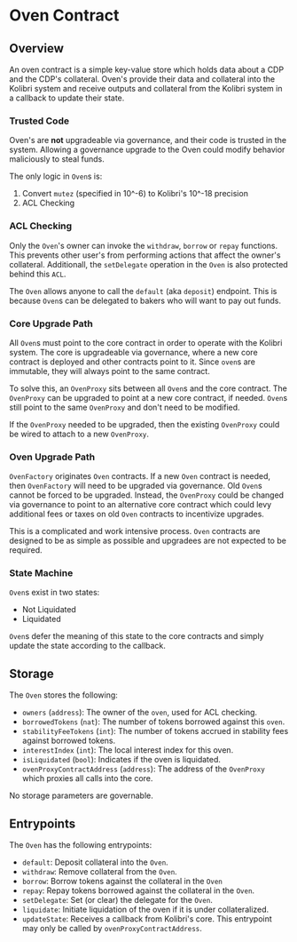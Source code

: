# Oven Contract

## Overview

An oven contract is a simple key-value store which holds data about a CDP and the CDP's collateral. Oven's provide their data and collateral into the Kolibri system and receive outputs and collateral from the Kolibri system in a callback to update their state.

### Trusted Code
Oven's are **not** upgradeable via governance, and their code is trusted in the system. Allowing a governance upgrade to the Oven could modify behavior maliciously to steal funds. 

The only logic in `Oven`s is:
1) Convert `mutez` (specified in 10^-6) to Kolibri's 10^-18 precision
2) ACL Checking

### ACL Checking

Only the `Oven`'s owner can invoke the `withdraw`, `borrow` or `repay` functions. This prevents other user's from performing actions that affect the owner's collateral. Additionall, the `setDelegate` operation in the `Oven` is also protected behind this `ACL`. 

The `Oven` allows anyone to call the `default` (aka `deposit`) endpoint. This is because `Oven`s can be delegated to bakers who will want to pay out funds. 

### Core Upgrade Path

All `Oven`s must point to the core contract in order to operate with the Kolibri system. The core is upgradeable via governance, where a new core contract is deployed and other contracts point to it. Since `oven`s are immutable, they will always point to the same contract. 

To solve this, an `OvenProxy` sits between all `Oven`s and the core contract. The `OvenProxy` can be upgraded to point at a new core contract, if needed. `Oven`s still point to the same `OvenProxy` and don't need to be modified. 

If the `OvenProxy` needed to be upgraded, then the existing `OvenProxy` could be wired to attach to a new `OvenProxy`. 

### Oven Upgrade Path

`OvenFactory` originates `Oven` contracts. If a new `Oven` contract is needed, then `OvenFactory` will need to be upgraded via governance. Old `Oven`s cannot be forced to be upgraded. Instead, the `OvenProxy` could be changed via governance to point to an alternative core contract which could levy additional fees or taxes on old `Oven` contracts to incentivize upgrades.

This is a complicated and work intensive process. `Oven` contracts are designed to be as simple as possible and upgradees are not expected to be required. 

### State Machine

`Oven`s exist in two states:
- Not Liquidated
- Liquidated

`Oven`s defer the meaning of this state to the core contracts and simply update the state according to the callback.

## Storage

The `Oven` stores the following:
- `owners` (`address`): The owner of the `oven`, used for ACL checking. 
- `borrowedTokens` (`nat`): The number of tokens borrowed against this `oven`.
- `stabilityFeeTokens` (`int`): The number of tokens accrued in stability fees against borrowed tokens.
- `interestIndex` (`int`): The local interest index for this oven.
- `isLiquidated` (`bool`): Indicates if the oven is liquidated.
- `ovenProxyContractAddress` (`address`): The address of the `OvenProxy` which proxies all calls into the core.

No storage parameters are governable.

## Entrypoints

The `Oven` has the following entrypoints:
- `default`: Deposit collateral into the `Oven`.
- `withdraw`: Remove collateral from the `Oven`.
- `borrow`: Borrow tokens against the collateral in the `Oven`
- `repay`: Repay tokens borrowed against the collateral in the `Oven`.
- `setDelegate`: Set (or clear) the delegate for the `Oven`.
- `liquidate`: Initiate liquidation of the oven if it is under collateralized.
- `updateState`: Receives a callback from Kolibri's core. This entrypoint may only be called by `ovenProxyContractAddress`.

